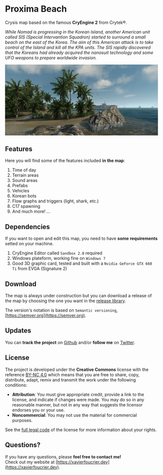 # Proxima Beach
Crysis map based on the famous **CryEngine 2** from Crytek®.

*While Nomad is progressing in the Korean Island, another American unit called SIS (Special Intervantion Squadron) started to surround a small beach on the east of the Korea. The aim of this American attack is to take control of the Island and kill all the KPA units. The SIS rapidly discovered that the Koreans had already acquired the nanosuit technology and some UFO weapons to prepare worldwide invasion.*

![Proxima Beach](logo.png "Proxima Beach")


## Features
Here you will find some of the features included **in the map**:

1. Time of day
2. Terrain areas
3. Sound areas
4. Prefabs
5. Vehicles
6. Korean bots
7. Flow graphs and triggers (light, shark, etc.)
8. C17 spawning
9. And much more! ...


## Dependencies
If you want to open and edit this map, you need to have **some requirements** setted on your machine.

1. CryEngine Editor called `Sandbox 2.0` required
2. Windows plateform, working fine on `Windows 7`
3. Good 3D graphic card, tested and built with a `Nvidia GeForce GTX 660 Ti` from EVGA (Signature 2)


## Download
The map is always under construction but you can download a release of the map by choosing the one you want in the [release library](https://github.com/xavierfoucrier/proxima-beach/releases).

The version's notation is based on `Semantic versioning`, [https://semver.org](https://semver.org).


## Updates
You can **track the project** on [Github](https://github.com/xavierfoucrier) and/or **follow me** on [Twitter](https://twitter.com/xavierfoucrier).


## License
The project is developed under the **Creative Commons** license with the reference [BY-NC 4.0](https://creativecommons.org/licenses/by-nc/4.0/) which means that you are free to share, copy, distribute, adapt, remix and transmit the work under the following conditions:

- **Attribution**: You must give appropriate credit, provide a link to the license, and indicate if changes were made. You may do so in any reasonable manner, but not in any way that suggests the licensor endorses you or your use.
- **Noncommercial**: You may not use the material for commercial purposes.

See the [full legal code](https://creativecommons.org/licenses/by-nc/4.0/) of the license for more information about your rights.


## Questions?
If you have any questions, please **feel free to contact me!**  
Check out my website at [https://xavierfoucrier.dev](https://xavierfoucrier.dev).
